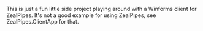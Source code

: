 This is just a fun little side project playing around with a Winforms client for ZealPipes. It's not a good example for using ZealPipes, see ZealPipes.ClientApp for that.
